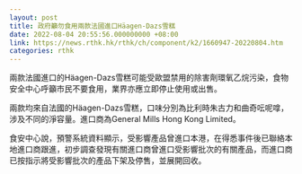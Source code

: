 ```yaml
---
layout: post
title: 政府籲勿食用兩款法國進口Häagen-Dazs雪糕
date: 2022-08-04 20:55:56.000000000 +08:00
link: https://news.rthk.hk/rthk/ch/component/k2/1660947-20220804.htm
categories: rthk
---
```


兩款法國進口的Häagen-Dazs雪糕可能受歐盟禁用的除害劑環氧乙烷污染，食物安全中心呼籲市民不要食用，業界亦應立即停止使用或出售。

兩款均來自法國的Häagen-Dazs雪糕，口味分別為比利時朱古力和曲奇呍呢嗱，涉及不同的淨容量。進口商為General Mills Hong Kong Limited。

食安中心說，預警系統資料顯示，受影響產品曾進口本港，在得悉事件後已聯絡本地進口商跟進，初步調查發現有關進口商曾進口受影響批次的有關產品，而進口商已按指示將受影響批次的產品下架及停售，並展開回收。
